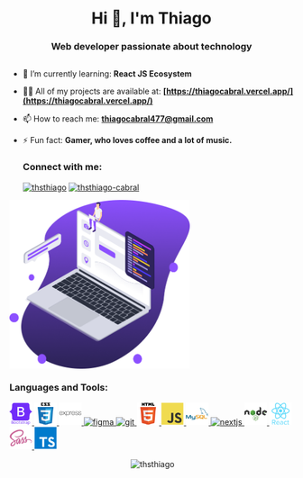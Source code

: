 <h1 align="center">Hi 👋, I'm Thiago</h1>
<h3 align="center">Web developer passionate about technology</h3>
 
<div style="display: flex;flex-wrap: wrap">
<div>
  
  - 🌱 I’m currently learning: <b>React JS Ecosystem</b>

- 👨‍💻 All of my projects are available at: <b>[https://thiagocabral.vercel.app/](https://thiagocabral.vercel.app/)</b>

- 📫 How to reach me: <b>thiagocabral477@gmail.com</b>

- ⚡ Fun fact: <b>Gamer, who loves coffee and a lot of music.</b>

  <h3 align="left">Connect with me:</h3>

  <p align="left">
    <a href="https://codepen.io/thsthiago" target="blank"><img align="center" src="https://cdn.jsdelivr.net/npm/simple-icons@3.0.1/icons/codepen.svg" alt="thsthiago" height="30" width="40" /></a>
    <a href="https://linkedin.com/in/thsthiago-cabral" target="blank"><img align="center" src="https://cdn.jsdelivr.net/npm/simple-icons@3.0.1/icons/linkedin.svg" alt="thsthiago-cabral" height="30" width="40" /></a>
  </p>

</div>
  
<img src="./github/img.png" height="300">
</div>

<h3 align="left">Languages and Tools:</h3>
<p align="left"> <a href="https://getbootstrap.com" target="_blank"> <img src="https://raw.githubusercontent.com/devicons/devicon/master/icons/bootstrap/bootstrap-plain-wordmark.svg" alt="bootstrap" width="40" height="40"/> </a> <a href="https://www.w3schools.com/css/" target="_blank"> <img src="https://raw.githubusercontent.com/devicons/devicon/master/icons/css3/css3-original-wordmark.svg" alt="css3" width="40" height="40"/> </a> <a href="https://expressjs.com" target="_blank"> <img src="https://raw.githubusercontent.com/devicons/devicon/master/icons/express/express-original-wordmark.svg" alt="express" width="40" height="40"/> </a> <a href="https://www.figma.com/" target="_blank"> <img src="https://www.vectorlogo.zone/logos/figma/figma-icon.svg" alt="figma" width="40" height="40"/> </a> <a href="https://git-scm.com/" target="_blank"> <img src="https://www.vectorlogo.zone/logos/git-scm/git-scm-icon.svg" alt="git" width="40" height="40"/> </a> <a href="https://www.w3.org/html/" target="_blank"> <img src="https://raw.githubusercontent.com/devicons/devicon/master/icons/html5/html5-original-wordmark.svg" alt="html5" width="40" height="40"/> </a> <a href="https://developer.mozilla.org/en-US/docs/Web/JavaScript" target="_blank"> <img src="https://raw.githubusercontent.com/devicons/devicon/master/icons/javascript/javascript-original.svg" alt="javascript" width="40" height="40"/> </a> <a href="https://www.mysql.com/" target="_blank"> <img src="https://raw.githubusercontent.com/devicons/devicon/master/icons/mysql/mysql-original-wordmark.svg" alt="mysql" width="40" height="40"/> </a> <a href="https://nextjs.org/" target="_blank"> <img src="https://cdn.worldvectorlogo.com/logos/nextjs-3.svg" alt="nextjs" width="40" height="40"/> </a> <a href="https://nodejs.org" target="_blank"> <img src="https://raw.githubusercontent.com/devicons/devicon/master/icons/nodejs/nodejs-original-wordmark.svg" alt="nodejs" width="40" height="40"/> </a> <a href="https://reactjs.org/" target="_blank"> <img src="https://raw.githubusercontent.com/devicons/devicon/master/icons/react/react-original-wordmark.svg" alt="react" width="40" height="40"/> </a> <a href="https://sass-lang.com" target="_blank"> <img src="https://raw.githubusercontent.com/devicons/devicon/master/icons/sass/sass-original.svg" alt="sass" width="40" height="40"/> </a> <a href="https://www.typescriptlang.org/" target="_blank"> <img src="https://raw.githubusercontent.com/devicons/devicon/master/icons/typescript/typescript-original.svg" alt="typescript" width="40" height="40"/> </a> </p>

<p align="center">&nbsp;<img align="center" src="https://github-readme-stats.vercel.app/api?username=thsthiago&show_icons=true&locale=en&theme=radical" alt="thsthiago" /></p>
